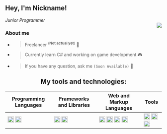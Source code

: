 ## Hey, I'm Nickname!
*<!--Web Developer /--> Junior Programmer*
<br />
<img align="right" src="https://github-readme-stats.vercel.app/api?username=nickn4medev&show_icons=true&theme=tokyonight">

### About me
+ > Freelancer <sup>(**Not actual yet**)</sup> 👤<!--FrontEnd Engineer and BackEnd Engineer 💻-->
+ > Currently learn C# and working on game development 🎮
+ > If you have any question, ask me <!--[here](https://discord.com/)-->`(Soon Available)` 💬

<h2 align="center">My tools and technologies:</h2>

| **Programming Languages** | **Frameworks and Libraries** | **Web and Markup Languages** | **Tools** |
| ------------- | ------------- | ------------- | ------------- |
| <code><img height="20" src="" alt="C#"></code> <code><img height="20" src="" alt="C++"></code> <!--<code><img height="20" src="" alt="Java"></code>--> | <!--<code><img height="20" src="" alt="Reactjs"></code>--> <code><img height="20" src="" alt="TailwindCSS"></code> <code><img height="20" src="" alt="Discordjs"></code> | <code><img height="20" src="" alt="Html"></code> <code><img height="20" src="" alt="Css"></code> <code><img height="20" src="" alt="Javascript"></code> <code><img height="20" src="" alt="Nodejs"></code> | <code><img height="20" src="" alt="Visual Studio"></code> <code><img height="20" src="" alt="Visual Studio Code"></code> <code><img height="20" src="" alt="Git"></code> |

